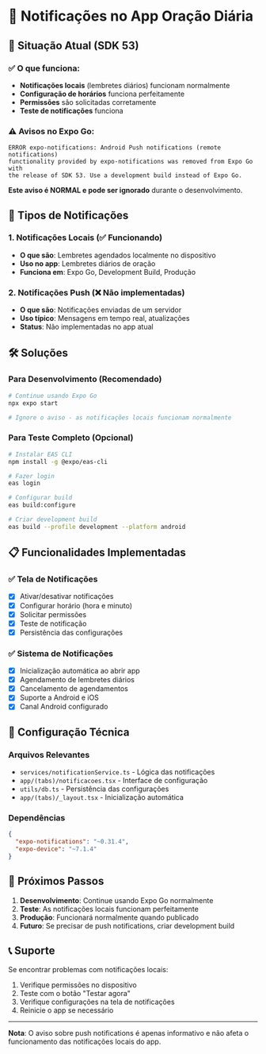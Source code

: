 # 🔔 Notificações no App Oração Diária

## 📱 Situação Atual (SDK 53)

### ✅ O que funciona:
- **Notificações locais** (lembretes diários) funcionam normalmente
- **Configuração de horários** funciona perfeitamente
- **Permissões** são solicitadas corretamente
- **Teste de notificações** funciona

### ⚠️ Avisos no Expo Go:
```
ERROR expo-notifications: Android Push notifications (remote notifications) 
functionality provided by expo-notifications was removed from Expo Go with 
the release of SDK 53. Use a development build instead of Expo Go.
```

**Este aviso é NORMAL e pode ser ignorado** durante o desenvolvimento.

## 🎯 Tipos de Notificações

### 1. Notificações Locais (✅ Funcionando)
- **O que são**: Lembretes agendados localmente no dispositivo
- **Uso no app**: Lembretes diários de oração
- **Funciona em**: Expo Go, Development Build, Produção

### 2. Notificações Push (❌ Não implementadas)
- **O que são**: Notificações enviadas de um servidor
- **Uso típico**: Mensagens em tempo real, atualizações
- **Status**: Não implementadas no app atual

## 🛠️ Soluções

### Para Desenvolvimento (Recomendado)
```bash
# Continue usando Expo Go
npx expo start

# Ignore o aviso - as notificações locais funcionam normalmente
```

### Para Teste Completo (Opcional)
```bash
# Instalar EAS CLI
npm install -g @expo/eas-cli

# Fazer login
eas login

# Configurar build
eas build:configure

# Criar development build
eas build --profile development --platform android
```

## 📋 Funcionalidades Implementadas

### ✅ Tela de Notificações
- [x] Ativar/desativar notificações
- [x] Configurar horário (hora e minuto)
- [x] Solicitar permissões
- [x] Teste de notificação
- [x] Persistência das configurações

### ✅ Sistema de Notificações
- [x] Inicialização automática ao abrir app
- [x] Agendamento de lembretes diários
- [x] Cancelamento de agendamentos
- [x] Suporte a Android e iOS
- [x] Canal Android configurado

## 🔧 Configuração Técnica

### Arquivos Relevantes
- `services/notificationService.ts` - Lógica das notificações
- `app/(tabs)/notificacoes.tsx` - Interface de configuração
- `utils/db.ts` - Persistência das configurações
- `app/(tabs)/_layout.tsx` - Inicialização automática

### Dependências
```json
{
  "expo-notifications": "~0.31.4",
  "expo-device": "~7.1.4"
}
```

## 🚀 Próximos Passos

1. **Desenvolvimento**: Continue usando Expo Go normalmente
2. **Teste**: As notificações locais funcionam perfeitamente
3. **Produção**: Funcionará normalmente quando publicado
4. **Futuro**: Se precisar de push notifications, criar development build

## 📞 Suporte

Se encontrar problemas com notificações locais:
1. Verifique permissões no dispositivo
2. Teste com o botão "Testar agora"
3. Verifique configurações na tela de notificações
4. Reinicie o app se necessário

---

**Nota**: O aviso sobre push notifications é apenas informativo e não afeta o funcionamento das notificações locais do app.
